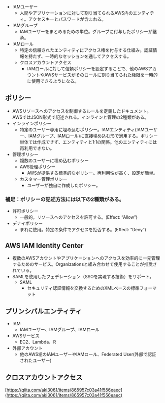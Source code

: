 - IAMユーザー
    - 人間やアプリケーションに対して割り当てられるAWS内のエンティティ。アクセスキーとパスワードが含まれる。
- IAMグループ
    - IAMユーザーをまとめるための単位。グループに付与したポリシーが継承。
- IAMロール
    - 特定の信頼されたエンティティにアクセス権を付与する仕組み。認証情報を持たず、一時的なセッションを通してアクセスする。
    - クロスアカウントアクセス
        - IAMロールに対して信頼ポリシーを設定することで、他のAWSアカウントやAWSサービスがそのロールに割り当てられた権限を一時的に使用できるようになる。

## ポリシー

- AWSリソースへのアクセスを制御するルールを定義したドキュメント。AWSではJSON形式で記述される。インラインと管理の2種類がある。
- インラインポリシー
    - 特定のユーザー専用に埋め込むポリシー。IAMエンティティ(IAMユーザー、IAMグループ、IAMロール)に直接埋め込む形で適用する。ポリシー単体では作成できず、エンティティと1:1の関係。他のエンティティには再利用できない。
- 管理ポリシー
    - 複数のユーザーに埋め込むポリシー
    - AWS管理ポリシー
        - AWSが提供する標準的なポリシー。再利用性が高く、設定が簡単。
    - カスタマー管理ポリシー
        - ユーザーが独自に作成したポリシー。

### 補足：ポリシーの記述方法には以下の2種類がある。

- 許可ポリシー
    - 一般的。リソースへのアクセスを許可する。(Effect: “Allow”)
- デナイポリシー
    - まれに使用。特定の条件でアクセスを拒否する。(Effect: “Deny”)

## AWS IAM Identity Center

- 複数のAWSアカウントやアプリケーションへのアクセスを効率的に一元管理するためのサービス。Organizationsと組み合わせて使用することが推奨されている。
- SAMLを使用したフェデレーション（SSOを実現する技術）をサポート。
    - SAML
        - セキュリティ認証情報を交換するためのXMLベースの標準フォーマット

## プリンシパルエンティティ

- IAM
    - IAMユーザー、IAMグループ、IAMロール
- AWSサービス
    - EC2、Lambda、R
- 外部アカウント
    - 他のAWS垢のIAMユーザーやIAMロール、Federated User(外部で認証されたユーザー)

## クロスアカウントアクセス

[https://qiita.com/aki3061/items/865957c03a41f556eaec](https://qiita.com/aki3061/items/865957c03a41f556eaec)